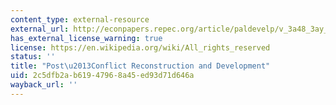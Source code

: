 ```yaml
---
content_type: external-resource
external_url: http://econpapers.repec.org/article/paldevelp/v_3a48_3ay_3a2005_3ai_3a3_3ap_3a57-62.htm
has_external_license_warning: true
license: https://en.wikipedia.org/wiki/All_rights_reserved
status: ''
title: "Post\u2013Conflict Reconstruction and Development"
uid: 2c5dfb2a-b619-4796-8a45-ed93d71d646a
wayback_url: ''
---
```

